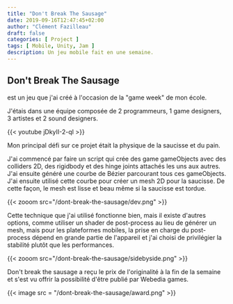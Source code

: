 ```yaml
---
title: "Don't Break The Sausage"
date: 2019-09-16T12:47:45+02:00
author: "Clément Fazilleau"
draft: false
categories: [ Project ]
tags: [ Mobile, Unity, Jam ]
description: Un jeu mobile fait en une semaine.
---
```


## Don't Break The Sausage

est un jeu que j'ai créé à l'occasion de la "game week" de mon école.

J'étais dans une équipe composée de 2 programmeurs, 1 game designers, 3 artistes et 2 sound designers.

{{< youtube jDkyII-2-qI >}}

Mon principal défi sur ce projet était la physique de la saucisse et du pain.

J'ai commencé par faire un script qui crée des game gameObjects avec des colliders 2D, des rigidbody et des hinge joints attachés les uns aux autres.
J'ai ensuite généré une courbe de Bézier parcourant tous ces gameObjects. J'ai ensuite utilisé cette courbe pour créer un mesh 2D pour la saucisse. De cette façon, le mesh est lisse et beau même si la saucisse est tordue.

{{< zooom src="/dont-break-the-sausage/dev.png" >}}

Cette technique que j'ai utilisé fonctionne bien, mais il existe d'autres options, comme utiliser un shader de post-process au lieu de générer un mesh, mais pour les plateformes mobiles, la prise en charge du post-process dépend en grande partie de l'appareil et j'ai choisi de privilégier la stabilité plutôt que les performances.

{{< zooom src="/dont-break-the-sausage/sidebyside.png" >}}

Don't break the sausage a reçu le prix de l'originalité à la fin de la semaine et s'est vu offrir la possibilité d'être publié par Webedia games.

{{< image src = "/dont-break-the-sausage/award.png" >}}
